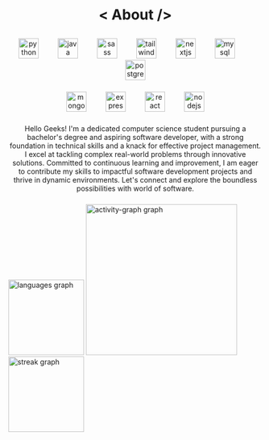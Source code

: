 <h1 align="center">< About /></h1>


##



<div align="center"> 
  <img src="https://cdn.jsdelivr.net/gh/devicons/devicon/icons/python/python-original.svg" height="40" alt="python logo"  />
  <img width="30" />
  <img src="https://cdn.jsdelivr.net/gh/devicons/devicon/icons/java/java-original.svg" height="40" alt="java logo"  />
  <img width="30" />
  <img src="https://cdn.jsdelivr.net/gh/devicons/devicon/icons/sass/sass-original.svg" height="40" alt="sass logo"  />
  <img width="30" />
  <img src="https://cdn.jsdelivr.net/gh/devicons/devicon/icons/tailwindcss/tailwindcss-original-wordmark.svg" height="40" alt="tailwindcss logo"  />
  <img width="30" />
  <img src="https://cdn.jsdelivr.net/gh/devicons/devicon/icons/nextjs/nextjs-original.svg" height="40" alt="nextjs logo"  />
  <img width="30" />
  <img src="https://cdn.jsdelivr.net/gh/devicons/devicon/icons/mysql/mysql-original.svg" height="40" alt="mysql logo"  />
  <img width="30" />
  <img src="https://cdn.jsdelivr.net/gh/devicons/devicon/icons/postgresql/postgresql-original.svg" height="40" alt="postgresql logo"  />
</div>


###


<div align="center">
  <img src="https://cdn.jsdelivr.net/gh/devicons/devicon/icons/mongodb/mongodb-original.svg" height="40" alt="mongodb logo"  />
  <img width="30" />
  <img src="https://cdn.jsdelivr.net/gh/devicons/devicon/icons/express/express-original.svg" height="40" alt="express logo"  />
  <img width="30" />
  <img src="https://cdn.jsdelivr.net/gh/devicons/devicon/icons/react/react-original.svg" height="40" alt="react logo"  />
  <img width="30" />
  <img src="https://cdn.jsdelivr.net/gh/devicons/devicon/icons/nodejs/nodejs-original.svg" height="40" alt="nodejs logo"  />
</div>

###

<p align="center">Hello Geeks! I'm a dedicated computer science student pursuing a bachelor's degree and aspiring software developer, with a strong foundation in technical skills and a knack for effective project management. I excel at tackling complex real-world problems through innovative solutions. Committed to continuous learning and improvement, I am eager to contribute my skills to impactful software development projects and thrive in dynamic environments. Let's connect and explore the boundless possibilities with world of software.</p>

###



  <img src="https://github-readme-stats.vercel.app/api/top-langs?username=Rahulnisanth&locale=en&hide_title=true&layout=compact&card_width=320&langs_count=5&theme=dark&hide_border=false&order=2&custom_title=Language%20stats" height="150" alt="languages graph"  />
  <img src="https://github-readme-activity-graph.vercel.app/graph?username=Rahulnisanth&radius=16&theme=green&area=true&order=5&custom_title=Activity%20Graph&hide_border=true&hide_title=true&bg_color=black&color=ffffff&title_color=ffffff&line=ffffff&point=ffffff&area_color=ffffff" height="300" alt="activity-graph graph"  />
  <img src="https://streak-stats.demolab.com?user=kalandhar01&locale=en&mode=daily&theme=dark&hide_border=false&border_radius=5&order=3" height="150" alt="streak graph"  />
<!--   <img src="https://streak-stats.demolab.com?user=kalandhar01&locale=en&mode=daily&theme=dark&hide_border=false&border_radius=5&order=3" height="150" alt="streak graph"  /> -->
</div>
